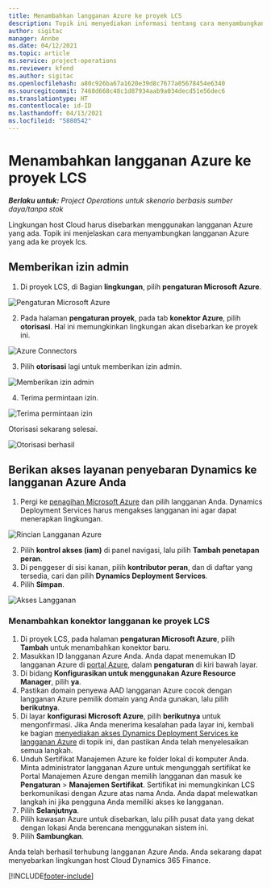 ```yaml
---
title: Menambahkan langganan Azure ke proyek LCS
description: Topik ini menyediakan informasi tentang cara menyambungkan langganan Azure ke proyek lcs.
author: sigitac
manager: Annbe
ms.date: 04/12/2021
ms.topic: article
ms.service: project-operations
ms.reviewer: kfend
ms.author: sigitac
ms.openlocfilehash: a80c926ba67a1620e39d8c7677a05678454e6340
ms.sourcegitcommit: 7468d668c48c1d87934aab9a034decd51e56dec6
ms.translationtype: HT
ms.contentlocale: id-ID
ms.lasthandoff: 04/13/2021
ms.locfileid: "5880542"
---
```

# <a name="add-an-azure-subscription-to-an-lcs-project"></a>Menambahkan langganan Azure ke proyek LCS

_**Berlaku untuk:** Project Operations untuk skenario berbasis sumber daya/tanpa stok_

Lingkungan host Cloud harus disebarkan menggunakan langganan Azure yang ada. Topik ini menjelaskan cara menyambungkan langganan Azure yang ada ke proyek lcs. 

## <a name="grant-admin-consent"></a>Memberikan izin admin

1. Di proyek LCS, di Bagian **lingkungan**, pilih **pengaturan Microsoft Azure**.

![Pengaturan Microsoft Azure](./media/1MicrosoftAzureSettings.png)

2. Pada halaman **pengaturan proyek**, pada tab **konektor Azure**, pilih **otorisasi**. Hal ini memungkinkan lingkungan akan disebarkan ke proyek ini.

![Azure Connectors](./media/2AzureConnectors.png)

3. Pilih **otorisasi** lagi untuk memberikan izin admin.

![Memberikan izin admin](./media/3GrantAdminConsent.png)

4. Terima permintaan izin.

![Terima permintaan izin](./media/4AcceptPermissionRequest.png)

Otorisasi sekarang selesai. 

![Otorisasi berhasil](./media/5AuthorizationComplete.png)

## <a name="provide-dynamics-deployment-services-access-to-your-azure-subscription"></a><a name="provide"></a>Berikan akses layanan penyebaran Dynamics ke langganan Azure Anda

1. Pergi ke [penagihan Microsoft Azure](https://portal.azure.com/#blade/Microsoft\_Azure\_Billing/SubscriptionsBlade) dan pilih langganan Anda. Dynamics Deployment Services harus mengakses langganan ini agar dapat menerapkan lingkungan.

![Rincian Langganan Azure](./media/6AzureSubscription.png)

2. Pilih **kontrol akses (iam)** di panel navigasi, lalu pilih **Tambah penetapan peran**.
3. Di penggeser di sisi kanan, pilih **kontributor peran**, dan di daftar yang tersedia, cari dan pilih **Dynamics Deployment Services**. 
4. Pilih **Simpan**.

![Akses Langganan](./media/7SubscriptionAccess.png)

### <a name="add-a-subscription-connector-to-an-lcs-project"></a>Menambahkan konektor langganan ke proyek LCS

1. Di proyek LCS, pada halaman **pengaturan Microsoft Azure**, pilih **Tambah** untuk menambahkan konektor baru.
2. Masukkan ID langganan Azure Anda. Anda dapat menemukan ID langganan Azure di [portal Azure](https://ms.portal.azure.com/), dalam  **pengaturan**  di kiri bawah layar.
3. Di bidang **Konfigurasikan untuk menggunakan Azure Resource Manager**, pilih **ya**.
4. Pastikan domain penyewa AAD langganan Azure cocok dengan langganan Azure pemilik domain yang Anda gunakan, lalu pilih **berikutnya**.
5. Di layar **konfigurasi Microsoft Azure**, pilih **berikutnya** untuk mengonfirmasi. Jika Anda menerima kesalahan pada layar ini, kembali ke bagian [menyediakan akses Dynamics Deployment Services ke langganan Azure](#provide) di topik ini, dan pastikan Anda telah menyelesaikan semua langkah.
6. Unduh Sertifikat Manajemen Azure ke folder lokal di komputer Anda. Minta administrator langganan Azure untuk mengunggah sertifikat ke Portal Manajemen Azure dengan memilih langganan dan masuk ke **Pengaturan** > **Manajemen Sertifikat**. Sertifikat ini memungkinkan LCS berkomunikasi dengan Azure atas nama Anda. Anda dapat melewatkan langkah ini jika pengguna Anda memiliki akses ke langganan.
7. Pilih  **Selanjutnya**.
8. Pilih kawasan Azure untuk disebarkan, lalu pilih pusat data yang dekat dengan lokasi Anda berencana menggunakan sistem ini.
9.  Pilih  **Sambungkan**.

Anda telah berhasil terhubung langganan Azure Anda. Anda sekarang dapat menyebarkan lingkungan host Cloud Dynamics 365 Finance.




[!INCLUDE[footer-include](../includes/footer-banner.md)]
